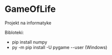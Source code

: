 # GameOfLife
Projekt na informatyke

Bibloteki:
 - pip install numpy
 - py -m pip install -U pygame --user (Windows)